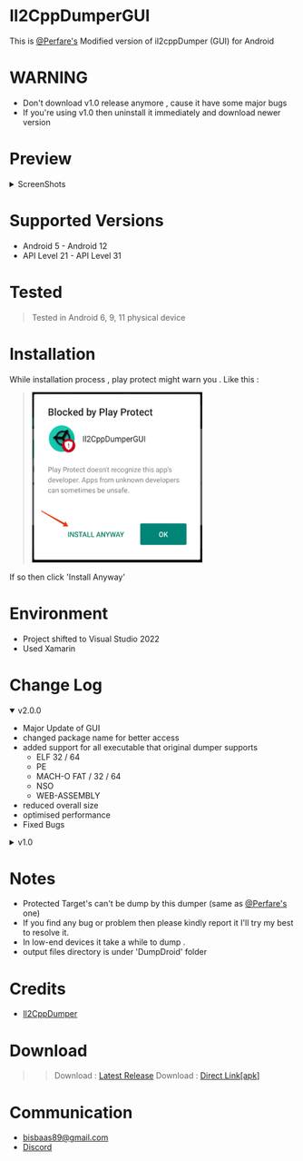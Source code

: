 # Il2CppDumperGUI
This is [@Perfare's](https://github.com/Perfare/Il2CppDumper) Modified version of il2cppDumper (GUI)  for Android

# WARNING
* Don't download v1.0 release anymore , cause it have some major bugs
* If you're using v1.0 then uninstall it immediately and download newer version

# Preview
<details>
<summary>ScreenShots</summary>
<br>
<img src="Images/home.jpg" width="300" height= "580"/>
<img src="Images/config.jpg" width="300" height= "580"/>
<img src="Images/done.jpg" width="300" height= "580"/>
<img src="Images/input.jpg" width="300" height= "580"/>
<br><br>

</details>


# Supported Versions
* Android 5 - Android 12
* API Level 21 - API Level 31

# Tested
  > Tested in Android 6, 9, 11 physical device

# Installation
 While installation process , play protect might warn you . Like this :
 > <img src="Images/error.jpg" width="300" height= "300"/>
 If so then click 'Install Anyway'

# Environment
* Project shifted to Visual Studio 2022
* Used Xamarin


# Change Log
<details open>
<summary> v2.0.0</summary>

* Major Update of GUI
* changed package name for better access
* added support for all executable that original dumper supports
  * ELF 32 / 64
  * PE
  * MACH-O FAT / 32 / 64
  * NSO
  * WEB-ASSEMBLY
* reduced overall size
* optimised performance
* Fixed Bugs
</details>

<details>
<summary> v1.0</summary>

* Initial release
* Supported Binary
  * ELF 32 /64
</details>


# Notes 
* Protected Target's can't be dump by this dumper (same as [@Perfare's](https://github.com/Perfare/Il2CppDumper) one)
* If you find any bug or problem then please kindly report it I'll try my best to resolve it.
* In low-end devices it take a while to dump .
* output files directory is under 'DumpDroid' folder
# Credits
 * [Il2CppDumper](https://github.com/Perfare/Il2CppDumper)

# Download
>> Download : [Latest Release](https://github.com/Poko-Apps/Il2cppDumpDroidGUI/releases/tag/v2.0.0)
>> Download : [Direct Link[apk]](https://github.com/Poko-Apps/Il2cppDumpDroidGUI/releases/download/v2.0.0/Il2CppDumperGUI_v2.0.0.apk)

# Communication
 * bisbaas89@gmail.com
 * [Discord](https://discord.gg/XxBYZztJdE)
